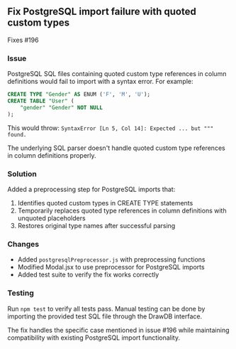 ## Fix PostgreSQL import failure with quoted custom types

Fixes #196

### Issue
PostgreSQL SQL files containing quoted custom type references in column definitions would fail to import with a syntax error. For example:

```sql
CREATE TYPE "Gender" AS ENUM ('F', 'M', 'U');
CREATE TABLE "User" (
    "gender" "Gender" NOT NULL
);
```

This would throw: `SyntaxError [Ln 5, Col 14]: Expected ... but """ found.`

The underlying SQL parser doesn't handle quoted custom type references in column definitions properly.

### Solution
Added a preprocessing step for PostgreSQL imports that:
1. Identifies quoted custom types in CREATE TYPE statements
2. Temporarily replaces quoted type references in column definitions with unquoted placeholders
3. Restores original type names after successful parsing

### Changes
- Added `postgresqlPreprocessor.js` with preprocessing functions
- Modified Modal.jsx to use preprocessor for PostgreSQL imports
- Added test suite to verify the fix works correctly

### Testing
Run `npm test` to verify all tests pass. Manual testing can be done by importing the provided test SQL file through the DrawDB interface.

The fix handles the specific case mentioned in issue #196 while maintaining compatibility with existing PostgreSQL import functionality.